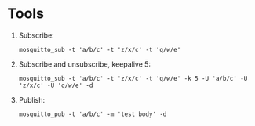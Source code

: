 # Tools

1. Subscribe:
   
    `mosquitto_sub -t 'a/b/c' -t 'z/x/c' -t 'q/w/e'`

2. Subscribe and unsubscribe, keepalive 5:
    
    `mosquitto_sub -t 'a/b/c' -t 'z/x/c' -t 'q/w/e' -k 5 -U 'a/b/c' -U 'z/x/c' -U 'q/w/e' -d`

3. Publish:

    `mosquitto_pub -t 'a/b/c' -m 'test body' -d`
